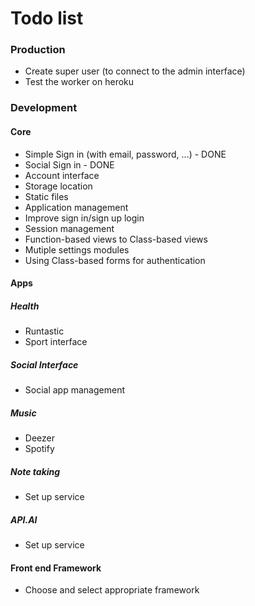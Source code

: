 # Todo list

### Production
* Create super user (to connect to the admin interface)
* Test the worker on heroku

### Development
#### Core
* Simple Sign in (with email, password, ...) - DONE 
* Social Sign in - DONE
* Account interface
* Storage location
* Static files
* Application management
* Improve sign in/sign up login
* Session management
* Function-based views to Class-based views
* Mutiple settings modules
* Using Class-based forms for authentication

#### Apps
##### Health
* Runtastic
* Sport interface

##### Social Interface
* Social app management

##### Music
* Deezer
* Spotify

##### Note taking
* Set up service

##### API.AI
* Set up service

#### Front end Framework
* Choose and select appropriate framework

